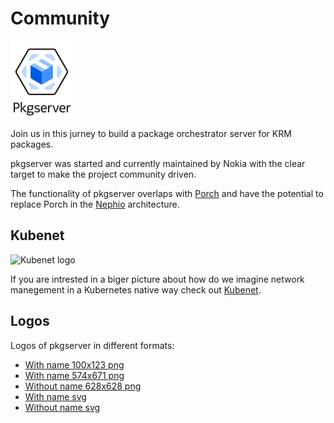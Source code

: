 # Community

![pkgserver logo](../assets/logos/Pkgserver-logo-100x123.png)

Join us in this jurney to build a package orchestrator server for KRM packages.

pkgserver was started and currently maintained by Nokia with the clear target to make the project community driven.

The functionality of pkgserver overlaps with [Porch](https://github.com/nephio-project/porch) and have the potential to replace Porch in the [Nephio](https://docs.nephio.org/) architecture.

## Kubenet

![Kubenet logo](https://learn.kubenet.dev/assets/logos/Kubenet-logo-transparent-withname-100x123.png)

If you are intrested in a biger picture about how do we imagine network manegement in a Kubernetes native way check out
[Kubenet](https://learn.kubenet.dev/). 

## Logos

Logos of pkgserver in different formats:

* [With name 100x123 png](../assets/logos/Pkgserver-logo-100x123.png)
* [With name 574x671 png](../assets/logos/Pkgserver-transparent-withname-574x671.png)
* [Without name 628x628 png](../assets/logos/Pkgserver-transparent-square-noname-628x628.png)
* [With name svg](../assets/logos/Pkgserver-logo.svg)
* [Without name svg](../assets/logos/Pkgserver-logo-square.svg)


